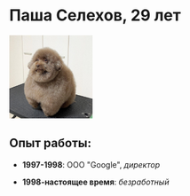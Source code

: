 # Паша Селехов, 29 лет

<img src="photo_2023-04-04_15-51-23.jpg" width="150" height="150">

## Опыт работы:

 - **1997-1998**: ООО "Google", *директор*
  
 - **1998-настоящее время**: *безработный*